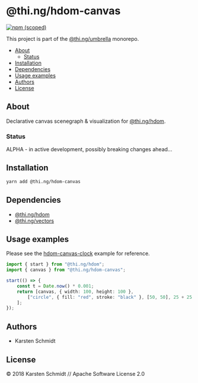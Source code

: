 # @thi.ng/hdom-canvas

[![npm (scoped)](https://img.shields.io/npm/v/@thi.ng/hdom-canvas.svg)](https://www.npmjs.com/package/@thi.ng/hdom-canvas)

This project is part of the
[@thi.ng/umbrella](https://github.com/thi-ng/umbrella/) monorepo.

<!-- TOC depthFrom:2 depthTo:3 -->

- [About](#about)
    - [Status](#status)
- [Installation](#installation)
- [Dependencies](#dependencies)
- [Usage examples](#usage-examples)
- [Authors](#authors)
- [License](#license)

<!-- /TOC -->

## About

Declarative canvas scenegraph & visualization for
[@thi.ng/hdom](https://github.com/thi-ng/umbrella/tree/master/packages/hdom).

### Status

ALPHA - in active development, possibly breaking changes ahead...

## Installation

```bash
yarn add @thi.ng/hdom-canvas
```

## Dependencies

- [@thi.ng/hdom](https://github.com/thi-ng/umbrella/tree/master/packages/hdom)
- [@thi.ng/vectors](https://github.com/thi-ng/umbrella/tree/master/packages/vectors)

## Usage examples

Please see the [hdom-canvas-clock]() example for reference.

```ts
import { start } from "@thi.ng/hdom";
import { canvas } from "@thi.ng/hdom-canvas";

start(() => {
    const t = Date.now() * 0.001;
    return [canvas, { width: 100, height: 100 },
        ["circle", { fill: "red", stroke: "black" }, [50, 50], 25 + 25 * Math.sin(t)]
    ];
});
```

## Authors

- Karsten Schmidt

## License

&copy; 2018 Karsten Schmidt // Apache Software License 2.0

